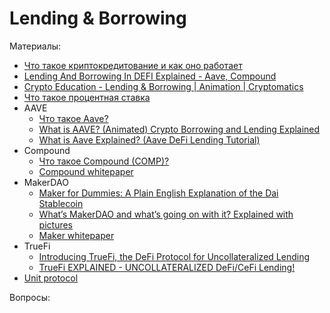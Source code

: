 # Lending & Borrowing


Материалы:

* [Что такое криптокредитование и как оно работает](https://academy.binance.com/ru/articles/what-is-crypto-lending-and-how-does-it-work)
* [Lending And Borrowing In DEFI Explained - Aave, Compound](https://www.youtube.com/watch?v=aTp9er6S73M)
* [Crypto Education - Lending & Borrowing | Animation | Cryptomatics](https://www.youtube.com/watch?v=SrArEE6p3zM)
* [Что такое процентная ставка](https://academy.binance.com/ru/articles/interest-rates-explained)
* AAVE
  - [Что такое Aave?](https://forklog.com/cryptorium/chto-takoe-aave/)
  - [What is AAVE? (Animated) Crypto Borrowing and Lending Explained](https://www.youtube.com/watch?v=dTCwssZ116A)
  - [What is Aave Explained? (Aave DeFi Lending Tutorial)](https://www.youtube.com/watch?v=PYSYOn-wfow)
* Compound
  - [Что такое Compound (COMP)?](https://forklog.com/cryptorium/chto-takoe-compound/)
  - [Compound whitepaper](https://compound.finance/documents/Compound.Whitepaper.pdf)
* MakerDAO
  - [Maker for Dummies: A Plain English Explanation of the Dai Stablecoin](https://medium.com/cryptolinks/maker-for-dummies-a-plain-english-explanation-of-the-dai-stablecoin-e4481d79b90) 
  - [What’s MakerDAO and what’s going on with it? Explained with pictures](https://hackernoon.com/whats-makerdao-and-what-s-going-on-with-it-explained-with-pictures-f7ebf774e9c2)
  - [Maker whitepaper](https://makerdao.com/en/whitepaper/#abstract)
* TrueFi
  - [Introducing TrueFi, the DeFi Protocol for Uncollateralized Lending](https://blog.trusttoken.com/introducing-truefi-the-defi-protocol-for-uncollateralized-lending-9bfd6594a48) 
  - [TrueFi EXPLAINED - UNCOLLATERALIZED DeFi/CeFi Lending!](https://www.youtube.com/watch?v=xjC99q_UaZ4)
* [Unit protocol](https://docs.unit.xyz/)


Вопросы:
